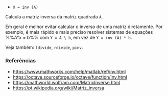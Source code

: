 * `X = inv (A)`

Calcula a matriz inversa da matriz quadrada `A`.

Em geral é melhor evitar calcular o inverso de uma matriz
diretamente. Por exemplo, é mais rápido e mais preciso
resolver sistemas de equações %%A*x = b%% com `Y = A \ b`, em vez de
`Y = inv (A) * b`.

Veja também: `ldivide`, `rdivide`, `pinv`.

### Referências

* https://www.mathworks.com/help/matlab/ref/inv.html
* https://octave.sourceforge.io/octave/function/inv.html
* https://mathworld.wolfram.com/MatrixInverse.html
* https://pt.wikipedia.org/wiki/Matriz_inversa
